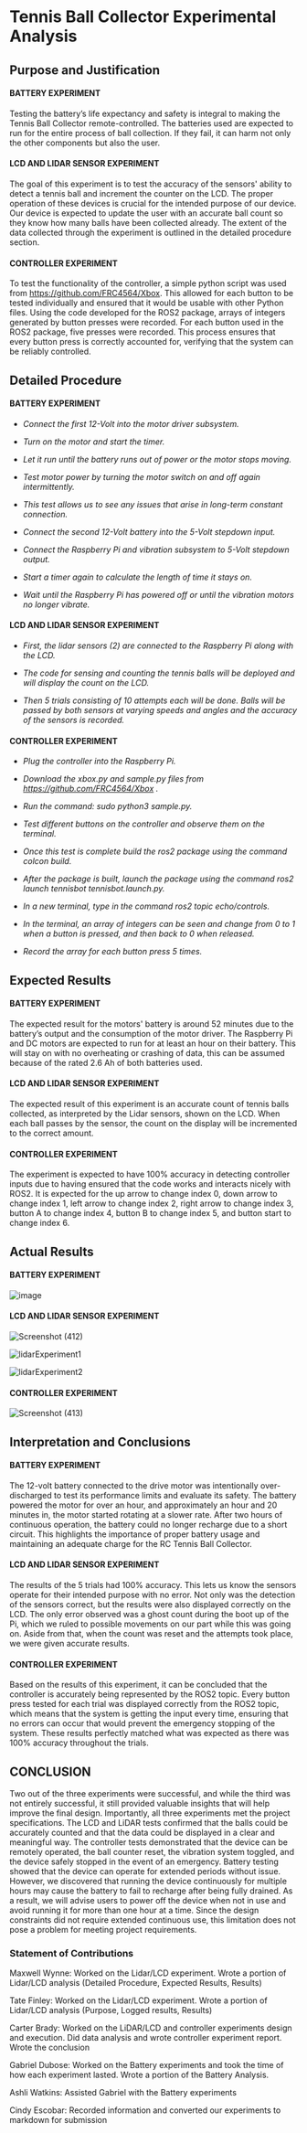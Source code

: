 # Tennis Ball Collector Experimental Analysis 

## Purpose and Justification

#### BATTERY EXPERIMENT
Testing the battery’s life expectancy and safety is integral to making the Tennis Ball Collector 
remote-controlled. The batteries used are expected to run for the entire process of ball collection. 
If they fail, it can harm not only the other components but also the user. 

#### LCD AND LIDAR SENSOR EXPERIMENT 
The goal of this experiment is to test the accuracy of the sensors' ability to detect a tennis ball and increment 
the counter on the LCD. The proper operation of these devices is crucial for the intended purpose 
of our device. Our device is expected to update the user with an accurate ball count so they know how many 
balls have been collected already. The extent of the data collected through the experiment is outlined in 
the detailed procedure section. 

#### CONTROLLER EXPERIMENT 
To test the functionality of the controller, a simple python script was used from 
https://github.com/FRC4564/Xbox. This allowed for each button to be tested individually and ensured that 
it would be usable with other Python files. Using the code developed for the ROS2 package, arrays of integers generated by button presses were recorded. For each button used in the ROS2 package, five presses were recorded. This process ensures that every button press is correctly accounted for, verifying that the system can be reliably controlled. 

## Detailed Procedure 

#### BATTERY EXPERIMENT 
- *Connect the first 12-Volt into the motor driver subsystem.*

- *Turn on the motor and start the timer.*

- *Let it run until the battery runs out of power or the motor stops moving.*

- *Test motor power by turning the motor switch on and off again intermittently.* 

- *This test allows us to see any issues that arise in long-term constant connection.* 

- *Connect the second 12-Volt battery into the 5-Volt stepdown input.*

- *Connect the Raspberry Pi and vibration subsystem to 5-Volt stepdown output.*

- *Start a timer again to calculate the length of time it stays on.*

- *Wait until the Raspberry Pi has powered off or until the vibration motors no longer vibrate.*


#### LCD AND LIDAR SENSOR  EXPERIMENT 

- *First, the lidar sensors (2) are connected to the Raspberry Pi along with the LCD.* 

- *The code for sensing and counting the tennis balls will be deployed and will display the count on the LCD.*

- *Then 5 trials consisting of 10 attempts each will be done. Balls will be passed by both sensors at varying speeds and angles and the accuracy of the sensors is recorded.* 


#### CONTROLLER EXPERIMENT 
- *Plug the controller into the Raspberry Pi.*

- *Download the xbox.py and sample.py files from https://github.com/FRC4564/Xbox .*

- *Run the command: sudo python3 sample.py.* 

- *Test different buttons on the controller and observe them on the terminal.*

- *Once this test is complete build the ros2 package using the command colcon build.* 

- *After the package is built, launch the package using the command ros2 launch tennisbot tennisbot.launch.py.*

- *In a new terminal, type in the command ros2 topic echo/controls.*

- *In the terminal, an array of integers can be seen and change from 0 to 1 when a button is pressed, and then back to 0 when released.*

- *Record the array for each button press 5 times.* 

## Expected Results
#### BATTERY EXPERIMENT 
The expected result for the motors' battery is around 52 minutes due to the battery’s output and the consumption of the motor driver. The Raspberry Pi and DC motors are expected to run for at least an hour on their battery. This will stay on with no overheating or crashing of data, this can be assumed because of the rated 2.6 Ah of both batteries used. 

#### LCD AND LIDAR SENSOR EXPERIMENT 
The expected result of this experiment is an accurate count of tennis balls collected, as interpreted by the Lidar sensors, shown on the LCD. When each ball passes by the sensor, the count on the display will be incremented to the correct amount. 

#### CONTROLLER EXPERIMENT 
The experiment is expected to have 100% accuracy in detecting controller inputs due to having ensured that the code works and interacts nicely with ROS2. It is expected for the up arrow to change index 0, down arrow to change index 1, left arrow to change index 2, right arrow to change index 3, button A to change index 4, button B to change index 5, and button start to change index 6. 

## Actual Results

#### BATTERY EXPERIMENT 
![image](https://github.com/user-attachments/assets/01ce082d-d075-40ea-8766-d7fdc344ab75)

#### LCD AND LIDAR SENSOR EXPERIMENT 
![Screenshot (412)](https://github.com/user-attachments/assets/403f0627-8332-40b8-a6a5-af0f3b84ad3f)

![lidarExperiment1](https://github.com/user-attachments/assets/1f672a5c-a7f7-46df-8d48-11de3f4e6a9e)

![lidarExperiment2](https://github.com/user-attachments/assets/9c2052c0-053e-4902-9e10-8d5f6edafd12)


#### CONTROLLER EXPERIMENT 
![Screenshot (413)](https://github.com/user-attachments/assets/5b6a0667-5aaf-4fa2-a1cb-44ed17a86053)

## Interpretation and Conclusions

#### BATTERY EXPERIMENT 
The 12-volt battery connected to the drive motor was intentionally over-discharged to test its performance limits and evaluate its safety. The battery powered the motor for over an hour, and approximately an hour and 20 minutes in, the motor started rotating at a slower rate. After two hours of continuous operation, the battery could no longer recharge due to a short circuit. This highlights the importance of proper battery usage and maintaining an adequate charge for the RC Tennis Ball Collector. 

#### LCD AND LIDAR SENSOR EXPERIMENT
The results of the 5 trials had 100% accuracy. This lets us know the sensors operate for their intended purpose with no error. Not only was the detection of the sensors correct, but the results were also displayed correctly on the LCD. The only error observed was a ghost count during the boot up of the Pi, which we ruled to possible movements on our part while this was going on. Aside from that, when the count was reset and the attempts took place, we were given accurate results. 

#### CONTROLLER EXPERIMENT 
Based on the results of this experiment, it can be concluded that the controller is accurately being represented by the ROS2 topic. Every button press tested for each trial was displayed correctly from the ROS2 topic, which means that the system is getting the input every time, ensuring that no errors can occur that would prevent the emergency stopping of the system. These results perfectly matched what was expected as there was 100% accuracy throughout the trials.

## CONCLUSION  
Two out of the three experiments were successful, and while the third was not entirely successful, it still provided valuable insights that will help improve the final design. Importantly, all three experiments met the project specifications. The LCD and LiDAR tests confirmed that the balls could be accurately counted and that the data could be displayed in a clear and meaningful way. The controller tests demonstrated that the device can be remotely operated, the ball counter reset, the vibration system toggled, and the device safely stopped in the event of an emergency. Battery testing showed that the device can operate for extended periods without issue. However, we discovered that running the device continuously for multiple hours may cause the battery to fail to recharge after being fully drained. As a result, we will advise users to power off the device when not in use and avoid running it for more than one hour at a time. Since the design constraints did not require extended continuous use, this limitation does not pose a problem for meeting project requirements.


### Statement of Contributions 
Maxwell Wynne: Worked on the Lidar/LCD experiment. Wrote a portion of Lidar/LCD analysis (Detailed Procedure, Expected Results, Results) 

Tate Finley: Worked on the Lidar/LCD experiment. Wrote a portion of Lidar/LCD analysis (Purpose, Logged results, Results) 

Carter Brady: Worked on the LiDAR/LCD and controller experiments design and execution. Did data analysis and wrote controller experiment report. Wrote the conclusion 

Gabriel Dubose: Worked on the Battery experiments and took the time of how each experiment lasted. Wrote a portion of the Battery Analysis. 

Ashli Watkins: Assisted Gabriel with the Battery experiments 

Cindy Escobar: Recorded information and converted our experiments to markdown for submission 


